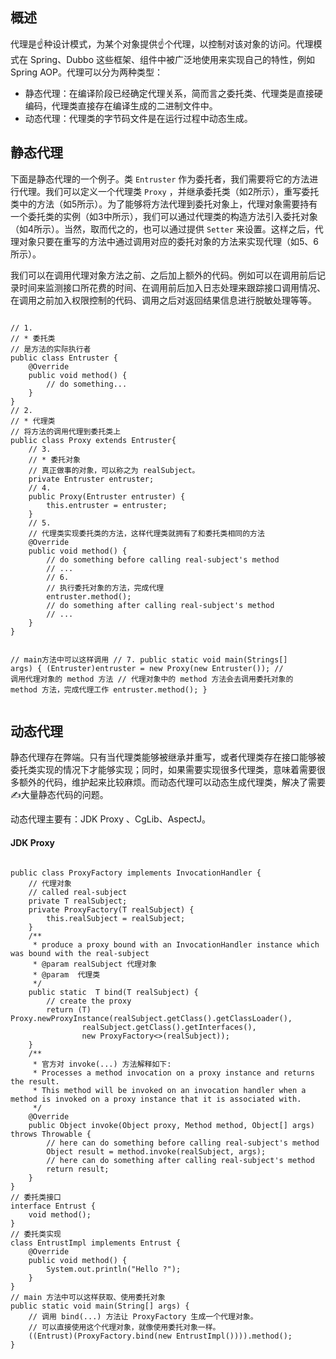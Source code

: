 <h2>概述</h2>
代理是☝️种设计模式，为某个对象提供☝️个代理，以控制对该对象的访问。代理模式在 Spring、Dubbo 这些框架、组件中被广泛地使用来实现自己的特性，例如 Spring AOP。代理可以分为两种类型：
<ul>
  <li>静态代理：在编译阶段已经确定代理关系，简而言之委托类、代理类是直接硬编码，代理类直接存在编译生成的二进制文件中。</li>
  <li>动态代理：代理类的字节码文件是在运行过程中动态生成。</li>
</ul>
<h2>静态代理</h2>
<p>
下面是静态代理的一个例子。类 <code>Entruster</code> 作为委托者，我们需要将它的方法进行代理。我们可以定义一个代理类 <code>Proxy</code> ，并继承委托类（如2所示），重写委托类中的方法（如5所示）。为了能够将方法代理到委托对象上，代理对象需要持有一个委托类的实例（如3中所示），我们可以通过代理类的构造方法引入委托对象（如4所示）。当然，取而代之的，也可以通过提供 <code>Setter</code> 来设置。这样之后，代理对象只要在重写的方法中通过调用对应的委托对象的方法来实现代理（如5、6所示）。
</p>
<p>
我们可以在调用代理对象方法之前、之后加上额外的代码。例如可以在调用前后记录时间来监测接口所花费的时间、在调用前后加入日志处理来跟踪接口调用情况、在调用之前加入权限控制的代码、调用之后对返回结果信息进行脱敏处理等等。
</p>
<pre>
<code>
// 1.
// * 委托类
// 是方法的实际执行者
public class Entruster {
    @Override
    public void method() {
        // do something...
    }
}
// 2.
// * 代理类
// 将方法的调用代理到委托类上
public class Proxy extends Entruster{
    // 3.
    // * 委托对象
    // 真正做事的对象，可以称之为 realSubject。
    private Entruster entruster;
    // 4.
    public Proxy(Entruster entruster) {
        this.entruster = entruster;
    }
    // 5.
    // 代理类实现委托类的方法，这样代理类就拥有了和委托类相同的方法
    @Override
    public void method() {
        // do something before calling real-subject's method
        // ...
        // 6.
        // 执行委托对象的方法，完成代理
        entruster.method();
        // do something after calling real-subject's method
        // ...
    }
}

// main方法中可以这样调用
// 7.
public static void main(Strings[] args) {
    (Entruster)entruster = new Proxy(new Entruster());
    // 调用代理对象的 method 方法
    // 代理对象中的 method 方法会去调用委托对象的 method 方法，完成代理工作
    entruster.method();
}
</code>
</pre>

<h2>动态代理</h2>
<p>
  静态代理存在弊端。只有当代理类能够被继承并重写，或者代理类存在接口能够被委托类实现的情况下才能够实现；同时，如果需要实现很多代理类，意味着需要很多额外的代码，维护起来比较麻烦。而动态代理可以动态生成代理类，解决了需要✍️大量静态代码的问题。
</p>
<p>
  动态代理主要有：JDK Proxy 、CgLib、AspectJ。
</p>

<h4>JDK Proxy</h4>
<pre>
<code>
public class ProxyFactory<T> implements InvocationHandler {
    // 代理对象
    // called real-subject
    private T realSubject;
    private ProxyFactory(T realSubject) {
        this.realSubject = realSubject;
    }
    /**
     * produce a proxy bound with an InvocationHandler instance which was bound with the real-subject
     * @param realSubject 代理对象
     * @param <T> 代理类
     */
    public static <T> T bind(T realSubject) {
        // create the proxy
        return (T) Proxy.newProxyInstance(realSubject.getClass().getClassLoader(),
                realSubject.getClass().getInterfaces(),
                new ProxyFactory<>(realSubject));
    }
    /**
     * 官方对 invoke(...) 方法解释如下:
     * Processes a method invocation on a proxy instance and returns the result. 
     * This method will be invoked on an invocation handler when a method is invoked on a proxy instance that it is associated with.
     */
    @Override
    public Object invoke(Object proxy, Method method, Object[] args) throws Throwable {
        // here can do something before calling real-subject's method
        Object result = method.invoke(realSubject, args);
        // here can do something after calling real-subject's method
        return result;
    }
}
// 委托类接口
interface Entrust {
    void method();
}
// 委托类实现
class EntrustImpl implements Entrust {
    @Override
    public void method() {
        System.out.println("Hello ?");
    }
}
// main 方法中可以这样获取、使用委托对象
public static void main(String[] args) {
    // 调用 bind(...) 方法让 ProxyFactory 生成一个代理对象。
    // 可以直接使用这个代理对象，就像使用委托对象一样。
    ((Entrust)(ProxyFactory.bind(new EntrustImpl()))).method();
}
</code>
</pre>
